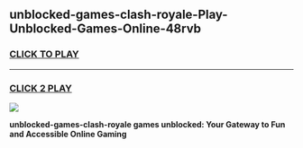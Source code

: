 
## unblocked-games-clash-royale-Play-Unblocked-Games-Online-48rvb
<h3>
<a href="https://premium76.site?title=unblocked-games-clash-royale&ref=24A">CLICK TO PLAY</a></h3>
<hr>

<h3>
<a href="https://premium76.site?title=unblocked-games-clash-royale&ref=24A">CLICK 2 PLAY</a>
  
</h3>

<a href="https://premium76.site?title=unblocked-games-clash-royale&ref=24A"><img src="https://clearcache.store/games.png"></a>


**unblocked-games-clash-royale games unblocked: Your Gateway to Fun and Accessible Online Gaming**
